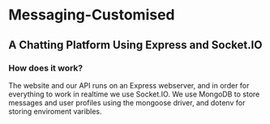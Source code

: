 # Messaging-Customised

## A Chatting Platform Using Express and Socket.IO

### How does it work?

The website and our API runs on an Express webserver, and in order for everything to work in realtime we use Socket.IO. We use MongoDB to store messages and user profiles using the mongoose driver, and dotenv for storing enviroment varibles.